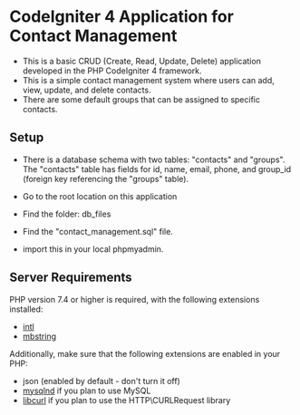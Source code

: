 # CodeIgniter 4 Application for Contact Management

- This is a basic CRUD (Create, Read, Update, Delete) application developed in the PHP CodeIgniter 4 framework.
- This is a simple contact management system where users can add, view, update, and delete contacts.
- There are some default groups that can be assigned to specific contacts.

## Setup

- There is a database schema with two tables: "contacts" and "groups". The "contacts" table has fields for id, name, email, phone, and group_id (foreign key referencing the "groups" table).

- Go to the root location on this application

- Find the folder: db_files

- Find the "contact_management.sql" file.

- import this in your local phpmyadmin. 

## Server Requirements

PHP version 7.4 or higher is required, with the following extensions installed:

- [intl](http://php.net/manual/en/intl.requirements.php)
- [mbstring](http://php.net/manual/en/mbstring.installation.php)

Additionally, make sure that the following extensions are enabled in your PHP:

- json (enabled by default - don't turn it off)
- [mysqlnd](http://php.net/manual/en/mysqlnd.install.php) if you plan to use MySQL
- [libcurl](http://php.net/manual/en/curl.requirements.php) if you plan to use the HTTP\CURLRequest library

